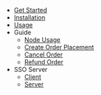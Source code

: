 * [Get Started](/)
* [Installation](/installation)
* [Usage](/docs/guide/node-usage.md)
* Guide
  * [Node Usage](/guide/node-usage)
  * [Create Order Placement](/guide/create-order)
  * [Cancel Order](/guide/cancel-order)
  * [Refund Order](/guide/refund-order)
* SSO Server
  * [Client](/sso/client)
  * [Server](/sso/server)